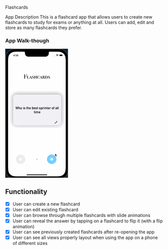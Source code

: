 Flashcards

App Description
This is a flashcard app that allows users to create new flashcards to study for exams or anything at all. Users can add, edit and store as many flashcards they prefer.                                                                                                                         

### App Walk-though

<img src="https://github.com/J-467/Flashcards/blob/main/Lab%20gifs/project_gif.gif" width=200><br>

## Functionality
- [x] User can create a new flashcard
- [x] User can edit existing flashcard
- [x] User can browse through multiple flashcards with slide animations
- [x] User can reveal the answer by tapping on a flashcard to flip it (with a flip animation)
- [x] User can see previously created flashcards after re-opening the app
- [x] User can see all views properly layout when using the app on a phone of different sizes
